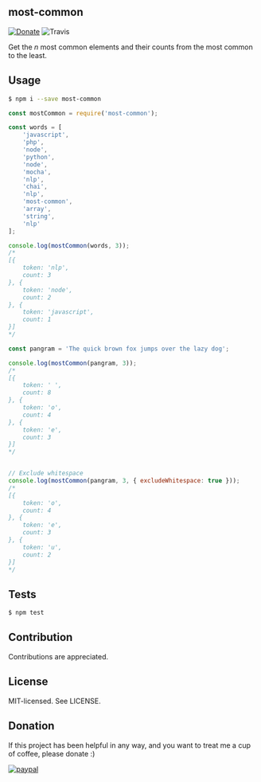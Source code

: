 most-common
--
[![Donate](https://img.shields.io/badge/Donate-PayPal-green.svg)](https://www.paypal.com/cgi-bin/webscr?cmd=_s-xclick&hosted_button_id=4JDQMB6MRJXQE&source=url)
![Travis](https://travis-ci.org/bjarneo/most-common.svg?branch=master)

Get the _n_ most common elements and their counts from the most common to the least.

Usage
--

```bash
$ npm i --save most-common
```

```js
const mostCommon = require('most-common');

const words = [
    'javascript',
    'php',
    'node',
    'python',
    'node',
    'mocha',
    'nlp',
    'chai',
    'nlp',
    'most-common',
    'array',
    'string',
    'nlp'
];

console.log(mostCommon(words, 3));
/*
[{
    token: 'nlp',
    count: 3
}, {
    token: 'node',
    count: 2
}, {
    token: 'javascript',
    count: 1
}]
*/

const pangram = 'The quick brown fox jumps over the lazy dog';

console.log(mostCommon(pangram, 3));
/*
[{
    token: ' ',
    count: 8
}, {
    token: 'o',
    count: 4
}, {
    token: 'e',
    count: 3
}]
*/


// Exclude whitespace
console.log(mostCommon(pangram, 3, { excludeWhitespace: true }));
/*
[{
    token: 'o',
    count: 4
}, {
    token: 'e',
    count: 3
}, {
    token: 'u',
    count: 2
}]
*/
```

Tests
--
```bash
$ npm test
```

Contribution
--
Contributions are appreciated.

License
--
MIT-licensed. See LICENSE.

Donation
--
If this project has been helpful in any way, and you want to treat me a cup of coffee, please donate :)

[![paypal](https://www.paypalobjects.com/en_US/i/btn/btn_donateCC_LG.gif)](https://www.paypal.com/cgi-bin/webscr?cmd=_s-xclick&hosted_button_id=4JDQMB6MRJXQE&source=url)
